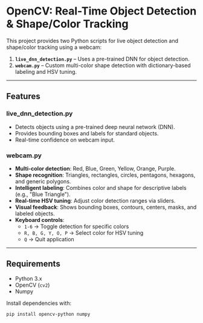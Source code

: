 # OpenCV: Real-Time Object Detection & Shape/Color Tracking

This project provides two Python scripts for live object detection and shape/color tracking using a webcam:  

1. **`live_dnn_detection.py`** – Uses a pre-trained DNN for object detection.  
2. **`webcam.py`** – Custom multi-color shape detection with dictionary-based labeling and HSV tuning.  

---

## Features

### live_dnn_detection.py
- Detects objects using a pre-trained deep neural network (DNN).  
- Provides bounding boxes and labels for standard objects.  
- Real-time confidence on webcam input.  

### webcam.py
- **Multi-color detection**: Red, Blue, Green, Yellow, Orange, Purple.  
- **Shape recognition**: Triangles, rectangles, circles, pentagons, hexagons, and generic polygons.  
- **Intelligent labeling**: Combines color and shape for descriptive labels (e.g., "Blue Triangle").  
- **Real-time HSV tuning**: Adjust color detection ranges via sliders.  
- **Visual feedback**: Shows bounding boxes, contours, centers, masks, and labeled objects.  
- **Keyboard controls**:  
  - `1-6` → Toggle detection for specific colors  
  - `R, B, G, Y, O, P` → Select color for HSV tuning  
  - `Q` → Quit application  

---

## Requirements

- Python 3.x  
- OpenCV (`cv2`)  
- Numpy  

Install dependencies with:

```bash
pip install opencv-python numpy
